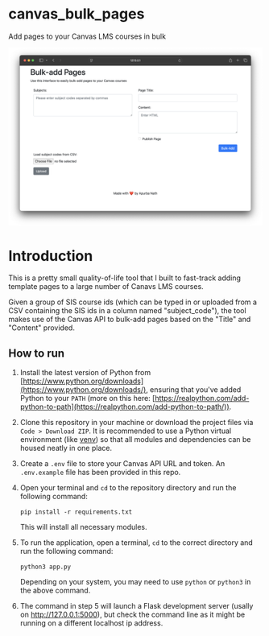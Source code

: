 # canvas_bulk_pages
Add pages to your Canvas LMS courses in bulk

![first version screenshot](/git_assets/sgrab_1.png)

# Introduction
This is a pretty small quality-of-life tool that I built to fast-track adding template pages to a large number of Canavs LMS courses. 

Given a group of SIS course ids (which can be typed in or uploaded from a CSV containing the SIS ids in a column named "subject_code"), the tool makes use of the Canvas API to bulk-add pages based on the "Title" and "Content" provided. 

## How to run
1. Install the latest version of Python from [https://www.python.org/downloads](https://www.python.org/downloads/), ensuring that you've added Python to your `PATH` (more on this here: [https://realpython.com/add-python-to-path](https://realpython.com/add-python-to-path/)). 

2. Clone this repository in your machine or download the project files via `Code > Download ZIP`. It is recommended to use a Python virtual environment (like [venv](https://docs.python.org/3/library/venv.html)) so that all modules and dependencies can be housed neatly in one place.

3. Create a `.env` file to store your Canvas API URL and token. An `.env.example` file has been provided in this repo.

4. Open your terminal and `cd` to the repository directory and run the following command:

    ```
    pip install -r requirements.txt
    ```

    This will install all necessary modules. 

5. To run the application, open a terminal, `cd` to the correct directory and run the following command:

    ```
    python3 app.py
    ```

    Depending on your system, you may need to use `python` or `python3` in the above command. 

6. The command in step 5 will launch a Flask development server (usally on http://127.0.0.1:5000), but check the command line as it might be running on a different localhost ip address. 

